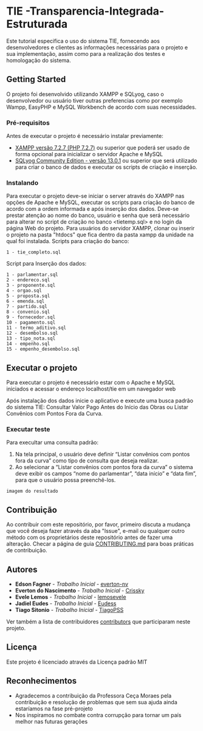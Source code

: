 # TIE -Transparencia-Integrada-Estruturada


Este tutorial especifica o uso do sistema TIE, fornecendo aos desenvolvedores e clientes as informações necessárias para o projeto e  sua implementação, assim como para a realização dos testes e homologação do sistema.


## Getting Started

O projeto foi desenvolvido utilizando XAMPP e SQLyog, caso o desenvolvedor ou usuário tiver outras preferencias como por exemplo Wampp, EasyPHP e MySQL Workbench de acordo com suas necessidades.

### Pré-requisitos

Antes de executar o projeto é necessário instalar previamente: 

* [XAMPP versão 7.2.7 (PHP 7.2.7)](https://www.apachefriends.org/index.html) ou superior que poderá ser usado de forma opcional para inicializar o servidor Apache e MySQL
* [SQLyog Community Edition - versão 13.0.1](https://github.com/webyog/sqlyog-community/wiki/Downloads) ou superior que será utilizado 
para criar o banco de dados e executar os scripts de criação e inserção.


### Instalando

Para executar o projeto deve-se iniciar o server através do XAMPP nas opções de Apache e MySQL, executar os scripts para criação do banco  de acordo com a ordem informada e após inserção dos dados.
Deve-se prestar atenção ao nome do banco, usuário e senha que será necessário para alterar no script de criação no banco <tietemp.sql> e no login da página Web do projeto.
Para usuários do servidor XAMPP, clonar ou inserir o projeto na pasta "htdocs" que fica dentro da pasta xampp da unidade na qual foi instalada.
Scripts para criação do banco:

```
1 - tie_completo.sql
```

Script para Inserção dos dados:

```
1 - parlamentar.sql
2 - endereco.sql
3 - proponente.sql
4 - orgao.sql
5 - proposta.sql
6 - emenda.sql
7 - partido.sql
8 - convenio.sql
9 - fornecedor.sql
10 - pagamento.sql
11 - termo_aditivo.sql
12 - desembolso.sql
13 - tipo_nota.sql
14 - empenho.sql
15 - empenho_desembolso.sql
```

## Executar o projeto

Para executar o projeto é necessário estar com o Apache e MySQL iniciados e acessar o endereço localhost/tie em um navegador web

Após instalação dos dados inicie o aplicativo e execute uma busca padrão do sistema TIE: Consultar Valor Pago Antes do Início das Obras ou Listar Convênios com Pontos Fora da Curva.

### Executar teste

Para execultar uma consulta padrão: 
1. Na tela principal, o usuário deve definir “Listar convênios com pontos fora da curva” como tipo de consulta que deseja realizar.
2. Ao selecionar a “Listar convênios com pontos fora da curva” o sistema deve exibir os campos “nome do parlamentar”, “data início” e “data fim”, para que o usuário possa preenchê-los.

```
imagem do resultado
```


## Contribuição

Ao contribuir com este repositório, por favor, primeiro discuta a mudança que você deseja fazer através da aba "Issue", e-mail ou qualquer outro método com os proprietários deste repositório antes de fazer uma alteração.
Checar a página de guia [CONTRIBUTING.md](https://gist.github.com/PurpleBooth/b24679402957c63ec426) para boas práticas de contribuição.


## Autores

* **Edson Fagner** - *Trabalho Inicial* - [everton-nv](https://github.com/everton-nv)
* **Everton do Nascimento** - *Trabalho Inicial* - [Crissky](https://github.com/Crissky)
* **Evele Lemos** - *Trabalho Inicial* - [lemosevele](https://github.com/lemosevele)
* **Jadiel Eudes** - *Trabalho Inicial* - [Eudess](https://github.com/Eudess)
* **Tiago Sitonio** - *Trabalho Inicial* - [TiagoPSS](https://github.com/TiagoPSS)

Ver também a lista de contribuidores [contributors](https://github.com//ProjetoDeBD/tie-transparencia-integrada-estruturada/contributors) que participaram neste projeto.

## Licença

Este projeto é licenciado através da Licença padrão MIT

## Reconhecimentos

* Agradecemos a contribuição da Professora Ceça Moraes pela contribuição e resolução de problemas que sem sua ajuda ainda estaríamos na fase pré-projeto
* Nos inspiramos no combate contra corrupção para tornar um país melhor nas futuras gerações

